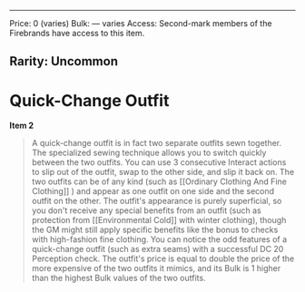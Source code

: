 
---
Price: 0 (varies)
Bulk: — varies
Access: Second-mark members of the Firebrands have access to this item.

Rarity: Uncommon
---

# Quick-Change Outfit

**Item 2**

> A quick-change outfit is in fact two separate outfits sewn together. The specialized sewing technique allows you to switch quickly between the two outfits. You can use 3 consecutive Interact actions to slip out of the outfit, swap to the other side, and slip it back on. The two outfits can be of any kind (such as [[Ordinary Clothing And Fine Clothing]] ) and appear as one outfit on one side and the second outfit on the other. The outfit's appearance is purely superficial, so you don't receive any special benefits from an outfit (such as protection from [[Environmental Cold]] with winter clothing), though the GM might still apply specific benefits like the bonus to checks with high-fashion fine clothing. You can notice the odd features of a quick-change outfit (such as extra seams) with a successful DC 20 Perception check. The outfit's price is equal to double the price of the more expensive of the two outfits it mimics, and its Bulk is 1 higher than the highest Bulk values of the two outfits.

